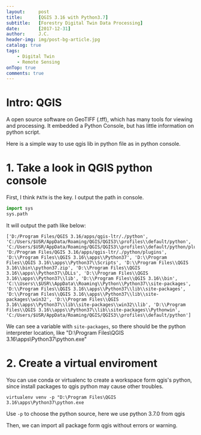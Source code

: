 ```yaml
---
layout:     post
title:      [QGIS 3.16 with Python3.7]
subtitle:   [Forestry Digital Twin Data Processing]
date:       [2017-12-31]
author:     J.C.
header-img: img/post-bg-article.jpg
catalog: true
tags:
    - Digital Twin
    - Remote Sensing
onTop: true
comments: true
---
```


<!-- https://github.com/Huxpro/huxpro.github.io/issues/353 -->

# Intro: QGIS

A open source software on GeoTIFF (.tff), which has many tools
for viewing and processing. It embedded a Python Console, but has
little information on python script.

Here is a simple way to use qgis lib in python file as in python 
console.

# 1. Take a look in QGIS python console

First, I think `PATH` is the key. I output the path in console.

```python
import sys
sys.path
```

It will output the path like below:

```
['D:/Program Files/QGIS 3.16/apps/qgis-ltr/./python', 'C:/Users/$USR/AppData/Roaming/QGIS/QGIS3\\profiles\\default/python', 'C:/Users/$USR/AppData/Roaming/QGIS/QGIS3\\profiles\\default/python/plugins', 'D:/Program Files/QGIS 3.16/apps/qgis-ltr/./python/plugins', 'D:\\Program Files\\QGIS 3.16\\apps\\Python37', 'D:\\Program Files\\QGIS 3.16\\apps\\Python37\\Scripts', 'D:\\Program Files\\QGIS 3.16\\bin\\python37.zip', 'D:\\Program Files\\QGIS 3.16\\apps\\Python37\\DLLs', 'D:\\Program Files\\QGIS 3.16\\apps\\Python37\\lib', 'D:\\Program Files\\QGIS 3.16\\bin', 'C:\\Users\\$USR\\AppData\\Roaming\\Python\\Python37\\site-packages', 'D:\\Program Files\\QGIS 3.16\\apps\\Python37\\lib\\site-packages', 'D:\\Program Files\\QGIS 3.16\\apps\\Python37\\lib\\site-packages\\win32', 'D:\\Program Files\\QGIS 3.16\\apps\\Python37\\lib\\site-packages\\win32\\lib', 'D:\\Program Files\\QGIS 3.16\\apps\\Python37\\lib\\site-packages\\Pythonwin', 'C:/Users/$USR/AppData/Roaming/QGIS/QGIS3\\profiles\\default/python']
```

We can see a variable with `site-packages`, so there should be the python interpreter location, like "D:\Program Files\QGIS 3.16\apps\Python37\python.exe"


# 2. Create a virtual enviroment

You can use conda or virtualenc to create a workspace form 
qgis's python, since install packages to qgis python may cause 
other troubles.

```
virtualenv venv -p "D:\Program Files\QGIS 3.16\apps\Python37\python.exe
```
Use `-p` to choose the python source, here we use python 
3.7.0 from qgis 

Then, we can import all package form qgis without errors or warning.
